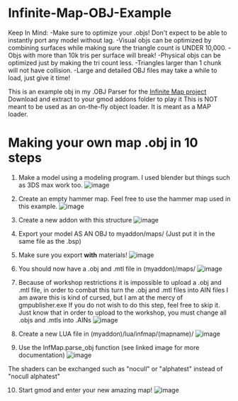 # Infinite-Map-OBJ-Example
Keep In Mind:
-Make sure to optimize your .objs! Don't expect to be able to instantly port any model without lag.
-Visual objs can be optimized by combining surfaces while making sure the triangle count is UNDER 10,000.
-Objs with more than 10k tris per surface will break!
-Physical objs can be optimized just by making the tri count less.
-Triangles larger than 1 chunk will not have collision.
-Large and detailed OBJ files may take a while to load, just give it time!

This is an example obj in my .OBJ Parser for the [Infinite Map project](https://github.com/Mee12345/gmod-infinite-map)
Download and extract to your gmod addons folder to play it
This is NOT meant to be used as an on-the-fly object loader. It is meant as a MAP loader.

# Making your own map .obj in 10 steps
1. Make a model using a modeling program. I used blender but things such as 3DS max work too.
![image](https://user-images.githubusercontent.com/73554599/215301141-5d4da68a-14f8-4e8d-92df-9f102879bdcb.png)

2. Create an empty hammer map. Feel free to use the hammer map used in this example.
![image](https://user-images.githubusercontent.com/73554599/215302472-2bb7d490-4d66-494a-8b6a-a31e85d98608.png)

3. Create a new addon with this structure
![image](https://user-images.githubusercontent.com/73554599/215301349-45ef6cd4-69c2-4216-9cba-b5f3b814e285.png)

4. Export your model AS AN OBJ to myaddon/maps/ (Just put it in the same file as the .bsp)

5. Make sure you export __with__ materials!
![image](https://user-images.githubusercontent.com/73554599/215302490-c0f85558-52c7-4224-8a2d-84fb2e060b42.png)

6. You should now have a .obj and .mtl file in (myaddon)/maps/
![image](https://user-images.githubusercontent.com/73554599/215302510-d89a1c33-01ca-454d-8fa4-688ebc212d78.png)

7. Because of workshop restrictions it is impossible to upload a .obj and .mtl file, in order to combat this turn the .obj and .mtl files into AIN files
I am aware this is kind of cursed, but I am at the mercy of gmpublisher.exe
If you do not wish to do this step, feel free to skip it. Just know that in order to upload to the workshop, you must change all .objs and .mtls into .AINs
![image](https://user-images.githubusercontent.com/73554599/215301558-9bff9bd4-1087-4bee-8e9c-220b17b90908.png)

8. Create a new LUA file in (myaddon)/lua/infmap/(mapname)/
![image](https://user-images.githubusercontent.com/73554599/215302627-7b801cc5-cc74-4e88-a8cf-e55fa1772c30.png)

9. Use the InfMap.parse_obj function (see linked image for more documentation)
![image](https://user-images.githubusercontent.com/73554599/215302636-573d6d5d-56f1-4535-9919-9c5b6d2429a4.png)

The shaders can be exchanged such as "nocull" or "alphatest" instead of "nocull alphatest"

10. Start gmod and enter your new amazing map!
![image](https://user-images.githubusercontent.com/73554599/215302667-6ea76fca-6394-4197-94bb-66fadbc46ff8.png)

